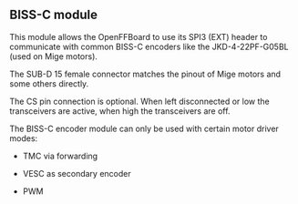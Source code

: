 ## BISS-C module

This module allows the OpenFFBoard to use its SPI3 (EXT) header to communicate with common BISS-C encoders like the JKD-4-22PF-G05BL (used on Mige motors).

The SUB-D 15 female connector matches the pinout of Mige motors and some others directly.

The CS pin connection is optional. When left disconnected or low the transceivers are active, when high the transceivers are off.

The BISS-C encoder module can only be used with certain motor driver modes:

-   TMC via forwarding

-   VESC as secondary encoder

-   PWM


